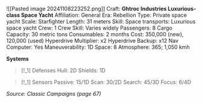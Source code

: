 ![[Pasted image 20241108223252.png]]
Craft: **Ghtroc Industries Luxurious-class Space Yacht**
Affiliation: General
Era: Rebellion
Type: Private space yacht
Scale: Starfighter
Length: 31 meters
Skill: Space transports: Luxurious space yacht
Crew: 1
Crew Skill: Varies widely
Passengers: 8
Cargo Capacity: 30 metric tons
Consumables: 2 months
Cost: 350,000 (new), 120,000 (used)
Hyperdrive Multiplier: x2
Hyperdrive Backup: x12
Nav Computer: Yes
Maneuverability: 1D
Space: 8
Atmosphere: 365; 1,050 kmh

**Systems**
> [!_1] Defenses
> Hull: 2D
> Shields: 1D

> [!_1] Sensors
> Passive: 15/1D
> Scan: 30/2D
> Search: 45/3D
> Focus: 6/4D


*Source: Classic Campaigns (page 67)*